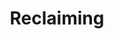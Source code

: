 ---
pid: MP103
title: Reclaiming
location_transcription: City Center
zipcode: '28374'
outside_phl: 'Pinehurst NC '
neighborhood: 
age: '22'
age_range: 20-29
instagram: 
image_file_name: MP_103.jpg
proposal_transcription: |-
  a monument dedicated to the victims and survivors of the American genocides and state violence, reclaiming the narrative of our country from the oppression of white supremacy
  general design thoughts
  -lots of flowing water - to represent cycles of life, resilience, cleansing, renewal
  -open space to recognize the enormity of this narrative, but also enclosed space to recognize intimacy and to humanize and personalize this narrative
topic: History,Violence,Freedom,Race Ethnicity
topic_summary: 0, 0, 0, 0
type: Space,Conceptual,Image
keywords_other: water, resilience, cleansing, genocide, reclaiming history, institutional
  memory, center city, open space, narratives, oppression
credit: Ian Maynor
image_labels: 
twitter: 
facebook: 
permalink: "/monuments/mp103/"
layout: item-page
---